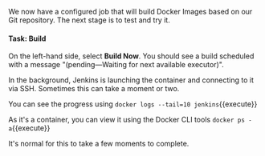 We now have a configured job that will build Docker Images based on our Git repository. The next stage is to test and try it.

#### Task: Build
On the left-hand side, select **Build Now**. You should see a build scheduled with a message "(pending—Waiting for next available executor)".

In the background, Jenkins is launching the container and connecting to it via SSH. Sometimes this can take a moment or two.

You can see the progress using `docker logs --tail=10 jenkins`{{execute}}

As it's a container, you can view it using the Docker CLI tools `docker ps -a`{{execute}}

It's normal for this to take a few moments to complete.
